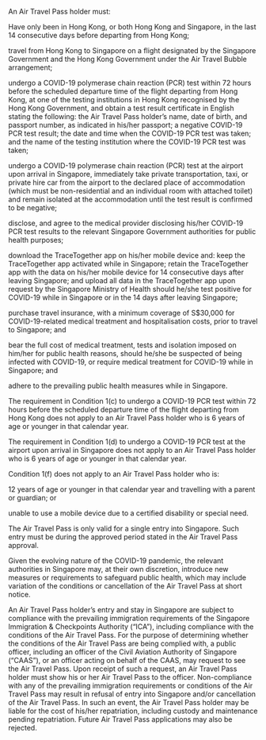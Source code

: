 
An Air Travel Pass holder must:

Have only been in Hong Kong, or both Hong Kong and Singapore, in the last 14 consecutive days before departing from Hong Kong;

travel from Hong Kong to Singapore on a flight designated by the Singapore Government and the Hong Kong Government under the Air Travel Bubble arrangement;

undergo a COVID-19 polymerase chain reaction (PCR) test within 72 hours before the scheduled departure time of the flight departing from Hong Kong, at one of the testing institutions in Hong Kong recognised by the Hong Kong Government, and obtain a test result certificate in English stating the following:
the Air Travel Pass holder’s name, date of birth, and passport number, as indicated in his/her passport;
a negative COVID-19 PCR test result;
the date and time when the COVID-19 PCR test was taken; and
the name of the testing institution where the COVID-19 PCR test was taken;

undergo a COVID-19 polymerase chain reaction (PCR) test at the airport upon arrival in Singapore, immediately take private transportation, taxi, or private hire car from the airport to the declared place of accommodation (which must be non-residential and an individual room with attached toilet) and remain isolated at the accommodation until the test result is confirmed to be negative;

disclose, and agree to the medical provider disclosing his/her COVID-19 PCR test results to the relevant Singapore Government authorities for public health purposes;

download the TraceTogether app on his/her mobile device and:
keep the TraceTogether app activated while in Singapore;
retain the TraceTogether app with the data on his/her mobile device for 14 consecutive days after leaving Singapore; and
upload all data in the TraceTogether app upon request by the Singapore Ministry of Health should he/she test positive for COVID-19 while in Singapore or in the 14 days after leaving Singapore;

purchase travel insurance, with a minimum coverage of S$30,000 for COVID-19-related medical treatment and hospitalisation costs, prior to travel to Singapore; and

bear the full cost of medical treatment, tests and isolation imposed on him/her for public health reasons, should he/she be suspected of being infected with COVID-19, or require medical treatment for COVID-19 while in Singapore; and

adhere to the prevailing public health measures while in Singapore.

The requirement in Condition 1(c) to undergo a COVID-19 PCR test within 72 hours before the scheduled departure time of the flight departing from Hong Kong does not apply to an Air Travel Pass holder who is 6 years of age or younger in that calendar year.

The requirement in Condition 1(d) to undergo a COVID-19 PCR test at the airport upon arrival in Singapore does not apply to an Air Travel Pass holder who is 6 years of age or younger in that calendar year.

Condition 1(f) does not apply to an Air Travel Pass holder who is:

12 years of age or younger in that calendar year and travelling with a parent or guardian; or

unable to use a mobile device due to a certified disability or special need.

The Air Travel Pass is only valid for a single entry into Singapore. Such entry must be during the approved period stated in the Air Travel Pass approval.

Given the evolving nature of the COVID-19 pandemic, the relevant authorities in Singapore may, at their own discretion, introduce new measures or requirements to safeguard public health, which may include variation of the conditions or cancellation of the Air Travel Pass at short notice.

An Air Travel Pass holder’s entry and stay in Singapore are subject to compliance with the prevailing immigration requirements of the Singapore Immigration & Checkpoints Authority (“ICA”), including compliance with the conditions of the Air Travel Pass. For the purpose of determining whether the conditions of the Air Travel Pass are being complied with, a public officer, including an officer of the Civil Aviation Authority of Singapore (“CAAS”), or an officer acting on behalf of the CAAS, may request to see the Air Travel Pass. Upon receipt of such a request, an Air Travel Pass holder must show his or her Air Travel Pass to the officer. Non-compliance with any of the prevailing immigration requirements or conditions of the Air Travel Pass may result in refusal of entry into Singapore and/or cancellation of the Air Travel Pass. In such an event, the Air Travel Pass holder may be liable for the cost of his/her repatriation, including custody and maintenance pending repatriation. Future Air Travel Pass applications may also be rejected.

